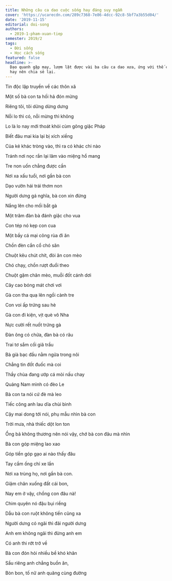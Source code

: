 ```yaml
---
title: Những câu ca dao cuộc sống hay đáng suy ngẫm
cover: 'https://ucarecdn.com/289c7368-7e86-4dcc-92c8-5bf7a3b55d04/'
date: '2019-11-15'
editorial: doi-song
authors:
  - 2019-1-pham-xuan-tiep
semester: 2019/2
tags:
  - Đời sống
  - Học cách sống
featured: false
headline: >-
  Dạo quanh gặp may, lượm lặt được vài ba câu ca dao xưa, ứng với thế cuộc, thấy
  hay nên chia sẻ lại.
---
```

Tin độc lập truyền về các thôn xã

Một số bà con ta hối hả đón mừng

Riêng tôi, tôi dửng dừng dưng

Nỗi lo thì có, nỗi mừng thì không

Lo là lo nay mới thoát khỏi cùm gông giặc Pháp

Biết đâu mai kia lại bị xích xiềng

Của kẻ khác tròng vào, thì ra có khác chi nào

Tránh nơi nọc rắn lại lâm vào miệng hổ mang



Tre non uốn chẳng được cần

Nơi xa xấu tuổi, nơi gần bà con



Dạo vườn hái trái thơm non

Người dưng gá nghĩa, bà con xin đừng



Nắng lên cho mối bắt gà

Một trăm đàn bà đánh giặc cho vua

Con tép nó kẹp con cua

Một bầy cá mại cõng rùa đi ăn

Chồn đèn cắn cổ chó săn

Chuột kêu chút chít, đòi ăn con mèo

Chó chạy, chồn rượt đuổi theo

Chuột gặm chân mèo, muỗi đốt cánh dơi

Cây cao bóng mát chơi vơi

Gà con tha quạ lên ngồi cành tre

Con voi ấp trứng sau hè

Gà con đi kiện, vịt què vô Nha

Nực cười rết nuốt trứng gà

Đàn ông có chửa, đàn bà có râu

Trai tơ sắm cối giã trầu

Bà già bạc đầu nằm ngửa trong nôi

Chẳng tin đốt đuốc mà coi

Thầy chùa đang ướp cá mòi nấu chay



Quảng Nam mình có đèo Le

Bà con ta nói cứ đè mà leo



Tiếc công anh lau dĩa chùi bình

Cậy mai dong tới nói, phụ mẫu nhìn bà con



Trời mưa, nhà thiếc dột lon ton

Ổng bả không thương nên nói vậy, chớ bà con đâu mà nhìn



Bà con góp miệng lao xao

Góp tiền góp gạo ai nào thấy đâu



Tay cầm ống chỉ xe lần

Nơi xa trùng họ, nơi gần bà con.

Giậm chân xuống đất cái bon,

Nay em ở vậy, chồng con đâu nà!



Chim quyên nó đậu bụi riềng

Dẫu bà con ruột không tiền cũng xa



Người dưng có ngãi thì đãi người dưng

Anh em không ngãi thì đừng anh em



Có anh thi rớt trở về

Bà con đón hỏi nhiều bề khó khăn

Sầu riêng anh chẳng buồn ăn,

Bòn bon, tố nữ anh quăng cùng đường
